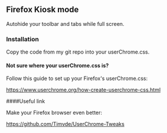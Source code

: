 ## Firefox Kiosk mode

Autohide your toolbar and tabs while full screen.

### Installation

Copy the code from my git repo into your userChrome.css.

#### Not sure where your userChrome.css is?

Follow this guide to set up your Firefox's userChrome.css:

https://www.userchrome.org/how-create-userchrome-css.html

####Useful link

Make your Firefox browser even better:

https://github.com/Timvde/UserChrome-Tweaks